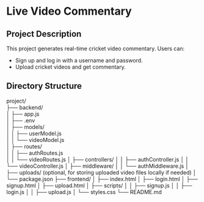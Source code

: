 # Live Video Commentary

## Project Description
This project generates real-time cricket video commentary. Users can:
- Sign up and log in with a username and password.
- Upload cricket videos and get commentary.

## Directory Structure
project/ <br>
├── backend/ <br>
│   ├── app.js<br>
│   ├── .env<br>
│   ├── models/<br>
│   │   ├── userModel.js <br>
│   │   └── videoModel.js<br>
│   ├── routes/<br>
│   │   ├── authRoutes.js <br>
│   │   └── videoRoutes.js
│   ├── controllers/
│   │   ├── authController.js
│   │   └── videoController.js
│   ├── middleware/
│   │   └── authMiddleware.js
│   ├── uploads/ (optional, for storing uploaded video files locally if needed)
│   └── package.json
├── frontend/
│   ├── index.html
│   ├── login.html
│   ├── signup.html
│   ├── upload.html
│   ├── scripts/
│   │   ├── signup.js
│   │   ├── login.js
│   │   ├── upload.js
│   └── styles.css
└── README.md
